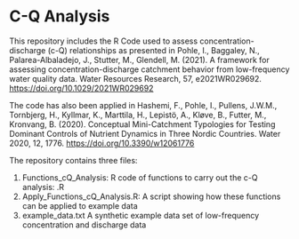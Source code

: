 # C-Q Analysis
This repository includes the R Code used to assess concentration-discharge (c-Q) relationships as presented in Pohle, I., Baggaley, N., Palarea-Albaladejo, J., Stutter, M., Glendell, M. (2021). A framework for assessing concentration-discharge catchment behavior from low-frequency water quality data. Water Resources Research, 57, e2021WR029692. https://doi.org/10.1029/2021WR029692

The code has also been applied in Hashemi, F., Pohle, I., Pullens, J.W.M., Tornbjerg, H., Kyllmar, K., Marttila, H., Lepistö, A., Kløve, B., Futter, M., Kronvang, B. (2020). Conceptual Mini-Catchment Typologies for Testing Dominant Controls of Nutrient Dynamics in Three Nordic Countries. Water 2020, 12, 1776. https://doi.org/10.3390/w12061776 

The repository contains three files: 

1. Functions_cQ_Analysis:   R code of functions to carry out the c-Q analysis: .R
2. Apply_Functions_cQ_Analysis.R:   A script showing how these functions can be applied to example data
3. example_data.txt  A synthetic example data set of low-frequency concentration and discharge data

